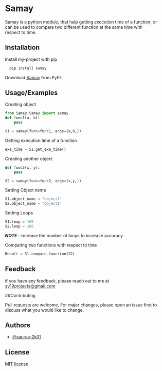 
# Samay

Samay is a python module, that help getting execution time of a function, or can be used to compare two different function at the same time with respect to time.


## Installation

Install my-project with pip

```bash
  pip install samay
```
Download [Samay](https://pypi.org/project/Samay/) from PyPI.

## Usage/Examples
Creating object
```python
from Samay.Samay import samay
def func1(a, b):
    pass

S1 = samay(func=func1, args=(a,b,))

```
Getting execution time of a function
```python
exe_time = S1.get_exe_time()

```
Creating another object
```python
def func2(x, y):
    pass

S2 = samay(func=func2, args=(x,y,))

```
Setting Object name 

```python
S1.object_name = "object1"
S2.object_name = "object2"
```
Setting Loops
```python
S1.loop = 100
S2.loop = 100
```

**_NOTE_** : Increase the number of loops to increase accuracy.

Comparing two functions with respect to time
```python
Result = S1.compare_function(S2)
```
## Feedback
if you have any feedback, please reach out to me at sv19projects@gmail.com

##Contributing

Pull requests are welcome. For major changes, please open an issue first to discuss what you would like to change.

## Authors

- [@saurav-2k01](https://github.com/saurav-2k01)

## License
[MIT license](LICENSE)
